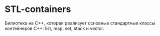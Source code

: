 # STL-containers
Билиотека на С++, которая реализует основные стандартные классы контейнеров C++: list, map, set, stack и vector. 
